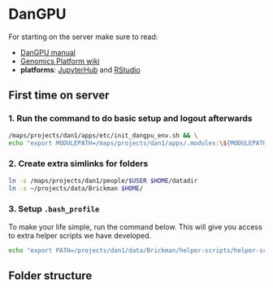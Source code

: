 # DanGPU

For starting on the server make sure to read:

- [DanGPU manual](https://sgn102.pages.ku.dk/a-not-long-tour-of-dangpu/)
- [Genomics Platform wiki](https://sundgenomics.github.io)
- **platforms**: [JupyterHub](http://dangpu01fl:8989) and [RStudio](http://dangpu01fl:8787)

## First time on server

### 1. Run the command to do basic setup and logout afterwards

```bash
/maps/projects/dan1/apps/etc/init_dangpu_env.sh && \
echo "export MODULEPATH=/maps/projects/dan1/apps/.modules:\${MODULEPATH}" >> $HOME/.bash_profile
```

### 2. Create extra simlinks for folders

```bash
ln -s /maps/projects/dan1/people/$USER $HOME/datadir
ln -s ~/projects/data/Brickman $HOME/
```

### 3. Setup `.bash_profile`

To make your life simple, run the command below. This will give you access to
extra helper scripts we have developed.

```bash
echo "export PATH=/projects/dan1/data/Brickman/helper-scripts/helper-scripts:${PATH}" >> ~/.bash_profile
```

## Folder structure
